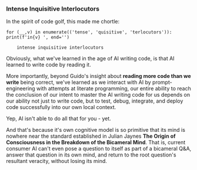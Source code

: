### Intense Inquisitive Interlocutors

In the spirit of code golf, this made me chortle:

    for (__,v) in enumerate(('tense', 'quisitive', 'terlocutors')): print(f'in{v} ', end='')

        intense inquisitive interlocutors

Obviously, what we've learned in the age of AI writing code, is that AI learned to write code by reading it.

More importantly, beyond Guido's insight about **reading more code than we write** being correct, 
we've learned as we interact with AI by prompt-engineering with attempts at literate programming, our entire
ability to reach the conclusion of our intent to master the AI writing code for us depends on our ability not
just to write code, but to test, debug, integrate, and deploy code successfully into our own local context.

Yep, AI isn't able to do all that for you - yet.

And that's because it's own cognitive model is so primitive that its mind is nowhere near the standard
established in Julian Jaynes **The Origin of Consciousness in the Breakdown of the Bicameral Mind**. That is,
current consumer AI can't even pose a question to itself as part of a bicameral Q&A, answer that question in its own mind,
and return to the root question's resultant veracity, without losing its mind.